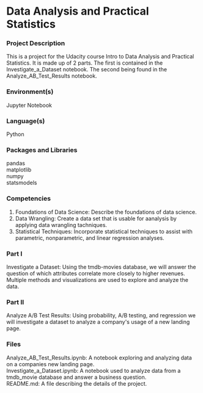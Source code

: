 # Data Analysis and Practical Statistics
### Project Description
This is a project for the Udacity course Intro to Data Analysis and Practical Statistics. It is made up of 2 parts. The first is contained in the Investigate_a_Dataset notebook. The second being found in the Analyze_AB_Test_Results notebook.  
### Environment(s)
Jupyter Notebook
### Language(s)
Python
### Packages and Libraries
pandas  
matplotlib  
numpy  
statsmodels
### Competencies
1. Foundations of Data Science: Describe the foundations of data science.
2. Data Wrangling: Create a data set that is usable for aanalysis by applying data wrangling tachniques.
3. Statistical Techniques: Incorporate statistical techniques to assist with parametric, nonparametric, and linear regression analyses.
### Part I
Investigate a Dataset: Using the tmdb-movies database, we will answer the question of which attributes correlate more closely to higher revenues. Multiple methods and visualizations are used to explore and analyze the data.
### Part II
Analyze A/B Test Results: Using probability, A/B testing, and regression we will investigate a dataset to analyze a company's usage of a new landing page.
### Files
Analyze_AB_Test_Results.ipynb: A notebook exploring and analyzing data on a companies new landing page.  
Investigate_a_Dataset.ipynb: A notebook used to analyze data from a tmdb_movie database and answer a business question.  
README.md: A file describing the details of the project.

